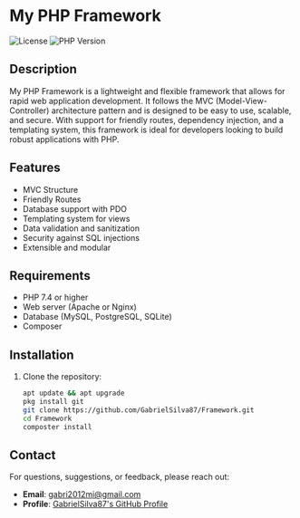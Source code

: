 # My PHP Framework

![License](https://img.shields.io/badge/license-MIT-blue.svg)
![PHP Version](https://img.shields.io/badge/PHP-7.4%2B-brightgreen.svg)

## Description

My PHP Framework is a lightweight and flexible framework that allows for rapid web application development. It follows the MVC (Model-View-Controller) architecture pattern and is designed to be easy to use, scalable, and secure. With support for friendly routes, dependency injection, and a templating system, this framework is ideal for developers looking to build robust applications with PHP.

## Features

- MVC Structure
- Friendly Routes
- Database support with PDO
- Templating system for views
- Data validation and sanitization
- Security against SQL injections
- Extensible and modular

## Requirements

- PHP 7.4 or higher
- Web server (Apache or Nginx)
- Database (MySQL, PostgreSQL, SQLite)
- Composer

## Installation

1. Clone the repository:

   ```bash
   apt update && apt upgrade
   pkg install git
   git clone https://github.com/GabrielSilva87/Framework.git
   cd Framework
   composter install
   
## Contact

For questions, suggestions, or feedback, please reach out:

- **Email**: [gabri2012mi@gmail.com](mailto:gabri2012mi@gmail.com)
- **Profile**: [GabrielSilva87's GitHub Profile](https://github.com/GabrielSilva87)
